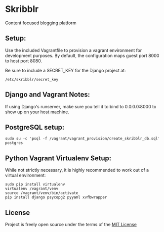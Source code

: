 # Skribblr

Content focused blogging platform

## Setup:

Use the included Vagrantfile to provision a vagrant environment for development purposes. By default, the configuration
maps guest port 8000 to host port 8080.

Be sure to include a SECRET_KEY for the Django project at:
```
/etc/skribblr/secret_key
```

## Django and Vagrant Notes:
If using Django's runserver, make sure you tell it to bind to 0.0.0.0:8000 to show up on your host machine.

## PostgreSQL setup:

```
sudo su -c 'psql -f /vagrant/vagrant_provision/create_skribblr_db.sql' postgres
```

## Python Vagrant Virtualenv Setup:
While not strictly necessary, it is highly recommended to work out of a virtual environment:
```
sudo pip install virtualenv
virtualenv /vagrant/venv
source /vagrant/venv/bin/activate
pip install django psycopg2 pyyaml xvfbwrapper
```

## License

Project is freely open source under the terms of the
[MIT License](http://choosealicense.com/licenses/mit/)
